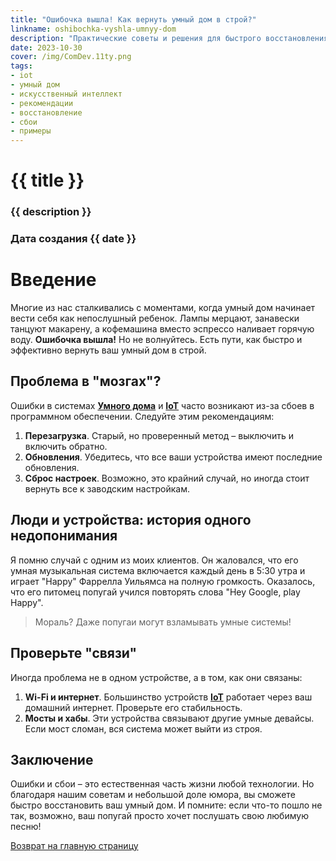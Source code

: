 ```yaml
---
title: "Ошибочка вышла! Как вернуть умный дом в строй?"
linkname: oshibochka-vyshla-umnyy-dom
description: "Практические советы и решения для быстрого восстановления вашего умного дома после сбоев"
date: 2023-10-30
cover: /img/ComDev.11ty.png
tags: 
- iot
- умный дом
- искусственный интеллект
- рекомендации
- восстановление
- сбои
- примеры
---
```


# {{ title }}
### {{ description }}
### Дата создания {{ date }}

# Введение

Многие из нас сталкивались с моментами, когда умный дом начинает вести себя как непослушный ребенок. Лампы мерцают, занавески танцуют макарену, а кофемашина вместо эспрессо наливает горячую воду. **Ошибочка вышла!** Но не волнуйтесь. Есть пути, как быстро и эффективно вернуть ваш умный дом в строй.

## Проблема в "мозгах"?

Ошибки в системах **[Умного дома](/)** и **[IoT](/)** часто возникают из-за сбоев в программном обеспечении. Следуйте этим рекомендациям:

1. **Перезагрузка**. Старый, но проверенный метод – выключить и включить обратно.
2. **Обновления**. Убедитесь, что все ваши устройства имеют последние обновления.
3. **Сброс настроек**. Возможно, это крайний случай, но иногда стоит вернуть все к заводским настройкам.

## Люди и устройства: история одного недопонимания

Я помню случай с одним из моих клиентов. Он жаловался, что его умная музыкальная система включается каждый день в 5:30 утра и играет "Happy" Фаррелла Уильямса на полную громкость. Оказалось, что его питомец попугай учился повторять слова "Hey Google, play Happy". 

> Мораль? Даже попугаи могут взламывать умные системы!

## Проверьте "связи"

Иногда проблема не в одном устройстве, а в том, как они связаны:

1. **Wi-Fi и интернет**. Большинство устройств **[IoT](/)** работает через ваш домашний интернет. Проверьте его стабильность.
2. **Мосты и хабы**. Эти устройства связывают другие умные девайсы. Если мост сломан, вся система может выйти из строя.

## Заключение

Ошибки и сбои – это естественная часть жизни любой технологии. Но благодаря нашим советам и небольшой доле юмора, вы сможете быстро восстановить ваш умный дом. И помните: если что-то пошло не так, возможно, ваш попугай просто хочет послушать свою любимую песню!

[Возврат на главную страницу](/)